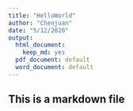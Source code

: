 ```yaml
---
title: "HelloWorld"
author: "Chenjuan"
date: "5/12/2020"
output:
  html_document: 
    keep_md: yes
  pdf_document: default
  word_document: default
---
```




## This is a markdown file




